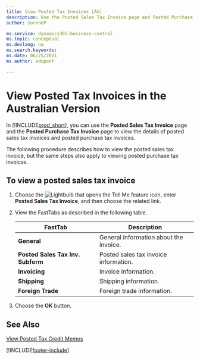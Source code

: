 ```yaml
---
title: View Posted Tax Invoices [AU]
description: Use the Posted Sales Tax Invoice page and Posted Purchase Tax Invoice page to view the details of posted sales tax invoices and posted purchase tax invoices.
author: SorenGP

ms.service: dynamics365-business-central
ms.topic: conceptual
ms.devlang: na
ms.search.keywords:
ms.date: 06/25/2021
ms.author: edupont

---
```

# View Posted Tax Invoices in the Australian Version

In [!INCLUDE[prod_short](../../includes/prod_short.md)], you can use the **Posted Sales Tax Invoice** page and the **Posted Purchase Tax Invoice** page to view the details of posted sales tax invoices and posted purchase tax invoices.  

The following procedure describes how to view the posted sales tax invoice, but the same steps also apply to viewing posted purchase tax invoices.  

## To view a posted sales tax invoice  

1.  Choose the ![Lightbulb that opens the Tell Me feature](../../media/ui-search/search_small.png "Tell me what you want to do") icon, enter **Posted Sales Tax Invoice**, and then choose the related link.  
2.  View the FastTabs as described in the following table.  

    |FastTab|Description|  
    |-------------|---------------------------------------|  
    |**General**|General information about the invoice.|  
    |**Posted Sales Tax Inv. Subform**|Posted sales tax invoice information.|  
    |**Invoicing**|Invoice information.|  
    |**Shipping**|Shipping information.|  
    |**Foreign Trade**|Foreign trade information.|  

3.  Choose the **OK** button.  

## See Also  
 [View Posted Tax Credit Memos](how-to-view-posted-tax-credit-memos.md)


[!INCLUDE[footer-include](../../includes/footer-banner.md)]